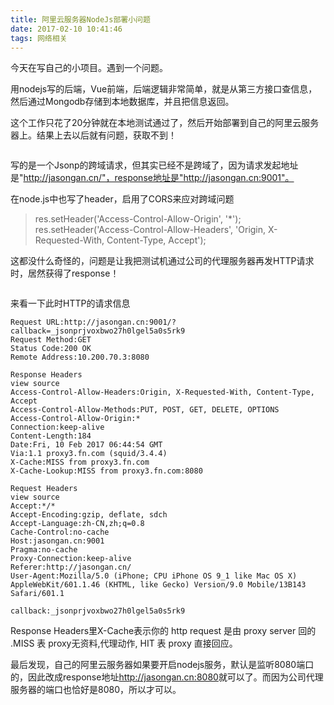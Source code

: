 ```yaml
---
title: 阿里云服务器NodeJs部署小问题
date: 2017-02-10 10:41:46
tags: 网络相关
---
```


今天在写自己的小项目。遇到一个问题。

用nodejs写的后端，Vue前端，后端逻辑非常简单，就是从第三方接口查信息，然后通过Mongodb存储到本地数据库，并且把信息返回。

这个工作只花了20分钟就在本地测试通过了，然后开始部署到自己的阿里云服务器上。结果上去以后就有问题，获取不到！

<img src="https://ganchengyuan1990.github.io/blog/img/20170210.jpg" alt="">

<!-- more -->

写的是一个Jsonp的跨域请求，但其实已经不是跨域了，因为请求发起地址是"http://jasongan.cn/"，response地址是"http://jasongan.cn:9001"。

在node.js中也写了header，启用了CORS来应对跨域问题

>res.setHeader('Access-Control-Allow-Origin', '*');
 res.setHeader('Access-Control-Allow-Headers', 'Origin, X-Requested-With, Content-Type, Accept');

这都没什么奇怪的，问题是让我把测试机通过公司的代理服务器再发HTTP请求时，居然获得了response！

<img src="https://ganchengyuan1990.github.io/blog/img/20170210.png" alt="">

来看一下此时HTTP的请求信息
```
Request URL:http://jasongan.cn:9001/?callback=_jsonprjvoxbwo27h0lgel5a0s5rk9
Request Method:GET
Status Code:200 OK
Remote Address:10.200.70.3:8080

Response Headers
view source
Access-Control-Allow-Headers:Origin, X-Requested-With, Content-Type, Accept
Access-Control-Allow-Methods:PUT, POST, GET, DELETE, OPTIONS
Access-Control-Allow-Origin:*
Connection:keep-alive
Content-Length:184
Date:Fri, 10 Feb 2017 06:44:54 GMT
Via:1.1 proxy3.fn.com (squid/3.4.4)
X-Cache:MISS from proxy3.fn.com
X-Cache-Lookup:MISS from proxy3.fn.com:8080

Request Headers
view source
Accept:*/*
Accept-Encoding:gzip, deflate, sdch
Accept-Language:zh-CN,zh;q=0.8
Cache-Control:no-cache
Host:jasongan.cn:9001
Pragma:no-cache
Proxy-Connection:keep-alive
Referer:http://jasongan.cn/
User-Agent:Mozilla/5.0 (iPhone; CPU iPhone OS 9_1 like Mac OS X) AppleWebKit/601.1.46 (KHTML, like Gecko) Version/9.0 Mobile/13B143 Safari/601.1

callback:_jsonprjvoxbwo27h0lgel5a0s5rk9

```
Response Headers里X-Cache表示你的 http request 是由 proxy server 回的 .MISS 表 proxy无资料,代理动作, HIT 表 proxy 直接回应。

最后发现，自己的阿里云服务器如果要开启nodejs服务，默认是监听8080端口的，因此改成response地址<http://jasongan.cn:8080>就可以了。而因为公司代理服务器的端口也恰好是8080，所以才可以。
